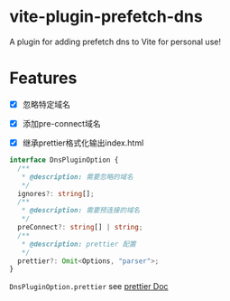 # vite-plugin-prefetch-dns

A plugin for adding prefetch dns to Vite for personal use!

# Features

- [x] 忽略特定域名
- [x] 添加pre-connect域名
- [x] 继承prettier格式化输出index.html


```typescript
interface DnsPluginOption {
  /**
   * @description: 需要忽略的域名
   */
  ignores?: string[];
  /**
   * @description: 需要预连接的域名
   */
  preConnect?: string[] | string;
  /**
   * @description: prettier 配置
   */
  prettier?: Omit<Options, "parser">;
}
```
`DnsPluginOption.prettier` see [prettier Doc](https://prettier.io/docs/en/options)

